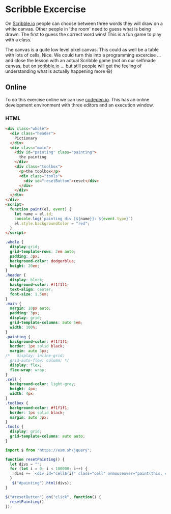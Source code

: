 # Scribble Excercise

On [Scribble.io](https://scribble.io) people can choose between three words they will draw on a
white canvas. Other people in 'the room' need to guess what is being drawn. The first to guess the
correct word wins! This is a fun game to play with a class.

The canvas is a quite low level pixel canvas. This could as well be a table with lots of cells.
Nice. We could turn this into a programming excercise ... and close the lesson with an actual
Scribble game (not on our selfmade canvas, but on [scribble.io](https://scribble.io) ... but still
people will get the feeling of understanding what is actually happening more 😃)

## Online

To do this exercise online we can use [codepen.io](https://codepen.io). This has an online
development environment with three editors and an execution window.

### HTML

```html
<div class="whole">
  <div class="header">
    Pictionary
  </div>
  <div class="main">
    <div id="painting" class="painting">
      the painting
    </div>
    <div class="toolbox">
      <p>the toolbox</p>
      <div class="tools">
        <div id="resetButton">reset</div>
      </div>
    </div>
  </div>
</div>
<script>
  function paint(el, event) {
    let name = el.id;
    console.log(`painting div [${name}]: ${event.type}`)
    el.style.backgroundColor = "red";
  }
</script>
```

```css
.whole {
  display:grid;
  grid-template-rows: 2em auto;
  padding: 3px;
  background-color: dodgerblue;
  height: 20em;
}
.header {
  display: block;
  background-color: #f1f1f1;
  text-align: center;
  font-size: 1.5em;
}
.main {
  margin: 10px auto;
  padding: 3px;
  display: grid;
  grid-template-columns: auto 5em;
  width: 100%;
}
.painting {
  background-color: #f1f1f1;
  border: 1px solid black;
  margin: auto 3px;
/*   display: inline-grid;
  grid-auto-flow: column; */
  display: flex;
  flex-wrap: wrap;
}
.cell {
  background-color: light-grey;
  height: 4px;
  width: 4px;
}
.toolbox {
  background-color: #f1f1f1;
  border: 1px solid black;
  margin: auto 3px;
}
.tools {
  display: grid;
  grid-template-columns: auto auto;
}
```

```javascript
import $ from "https://esm.sh/jquery";

function resetPainting() {
  let divs = "";
  for (let i = 0; i < 100000; i++) {
    divs += `<div id="cell${i}" class="cell" onmouseover="paint(this, event)"></div>`;
  }
   $("#painting").html(divs);
}

$("#resetButton").on("click", function() {
  resetPainting()
});
```
